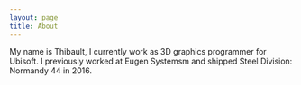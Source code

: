 ```yaml
---
layout: page
title: About
---
```


My name is Thibault, I currently work as 3D graphics programmer for Ubisoft.
I previously worked at Eugen Systemsm and shipped Steel Division: Normandy 44 in 2016.

